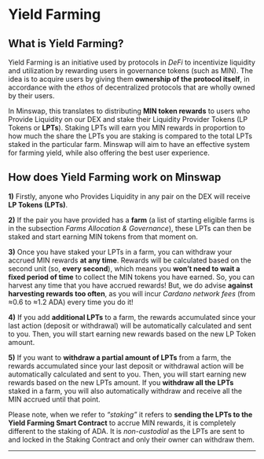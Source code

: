# Yield Farming

## What is Yield Farming?

Yield Farming is an initiative used by protocols in _DeFi_ to incentivize liquidity and utilization by rewarding users in governance tokens (such as MIN). The idea is to acquire users by giving them **ownership of the protocol itself**, in accordance with the _ethos_ of decentralized protocols that are wholly owned by their users.

In Minswap, this translates to distributing **MIN token rewards** to users who Provide Liquidity on our DEX and stake their Liquidity Provider Tokens (LP Tokens or **LPTs**). Staking LPTs will earn you MIN rewards in proportion to how much the share the LPTs you are staking is compared to the total LPTs staked in the particular farm. Minswap will aim to have an effective system for farming yield, while also offering the best user experience.

## **How does Yield Farming work on Minswap**

**1)** Firstly, anyone who Provides Liquidity in any pair on the DEX will receive **LP Tokens (LPTs)**.&#x20;

**2)** If the pair you have provided has a **farm** (a list of starting eligible farms is in the subsection _Farms Allocation & Governance_), these LPTs can then be staked and start earning MIN tokens from that moment on.&#x20;

**3)** Once you have staked your LPTs in a farm, you can withdraw your accrued MIN rewards **at any time**. Rewards will be calculated based on the second unit (so, **every second**), which means you **won’t need to wait a fixed period of time** to collect the MIN tokens you have earned. So, you can harvest any time that you have accrued rewards! But, we do advise **against harvesting rewards too often**, as you will incur _Cardano network fees_ (from ≈0.6 to ≈1.2 ADA) every time you do it!

**4)** If you add **additional LPTs** to a farm, the rewards accumulated since your last action (deposit or withdrawal) will be automatically calculated and sent to you. Then, you will start earning new rewards based on the new LP Token amount.

**5)** If you want to **withdraw a partial amount of LPTs** from a farm, the rewards accumulated since your last deposit or withdrawal action will be automatically calculated and sent to you. Then, you will start earning new rewards based on the new LPTs amount. If you **withdraw all the LPTs** staked in a farm, you will also automatically withdraw and receive all the MIN accrued until that point.

Please note, when we refer to _“staking”_ it refers to **sending the LPTs to the Yield Farming Smart Contract** to accrue MIN rewards, it is completely different to the staking of ADA. It is _non-custodial_ as the LPTs are sent to and locked in the Staking Contract and only their owner can withdraw them.

****
